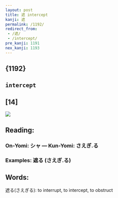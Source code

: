 ```yaml
---
layout: post
title: 遮 intercept
kanji: 遮
permalink: /1192/
redirect_from:
 - /遮/
 - /intercept/
pre_kanji: 1191
nex_kanji: 1193
---
```


## {1192}

## `intercept`

## [14]

<div class="stroke"><img src="E981AE.png" /></div>

## Reading:

### On-Yomi: シャ &mdash; Kun-Yomi: さえぎ.る

### Examples: 遮る (さえぎ.る)

## Words:

遮る(さえぎる): to interrupt, to intercept, to obstruct
